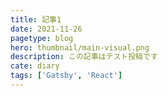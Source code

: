 ```yaml
---
title: 記事1
date: 2021-11-26
pagetype: blog
hero: thumbnail/main-visual.png
description: この記事はテスト投稿です
cate: diary
tags: ['Gatsby', 'React']
---
```

